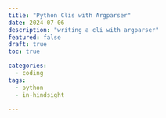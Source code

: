 ```yaml
---
title: "Python Clis with Argparser" 
date: 2024-07-06
description: "writing a cli with argparser" 
featured: false
draft: true 
toc: true

categories:
  - coding
tags:
  - python
  - in-hindsight

---
```



